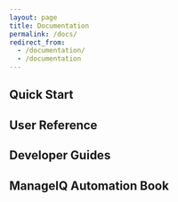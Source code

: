 ```yaml
---
layout: page
title: Documentation
permalink: /docs/
redirect_from:
  - /documentation/
  - /documentation
---
```


## Quick Start

## User Reference

## Developer Guides

## ManageIQ Automation Book
